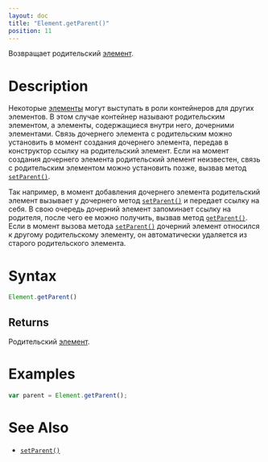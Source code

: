 ```yaml
---
layout: doc
title: "Element.getParent()"
position: 11
---
```


Возвращает родительский [элемент](../).

# Description

Некоторые [элементы](../) могут выступать в роли контейнеров для других элементов. В этом случае
контейнер называют родительским элементом, а элементы, содержащиеся внутри него, дочерними элементами.
Связь дочернего элемента с родительским можно установить в момент создания дочернего элемента, передав
в конструктор ссылку на родительский элемент. Если на момент создания дочернего элемента родительский
элемент неизвестен, связь с родительским элементом можно установить позже, вызвав метод [`setParent()`](../Element.setParent/).

Так например, в момент добавления дочернего элемента родительский элемент вызывает у дочернего метод
[`setParent()`](../Element.setParent/) и передает ссылку на себя. В свою очередь дочерний элемент
запоминает ссылку на родителя, после чего ее можно получить, вызвав метод [`getParent()`](../Element.getParent/).
Если в момент вызова метода [`setParent()`](../Element.setParent/) дочерний элемент относился к
другому родительскому элементу, он автоматически удаляется из старого родительского элемента.

# Syntax

```js
Element.getParent()
```

## Returns

Родительский [элемент](../).

# Examples

```js
var parent = Element.getParent();
```

# See Also

* [`setParent()`](../Element.setParent/)
